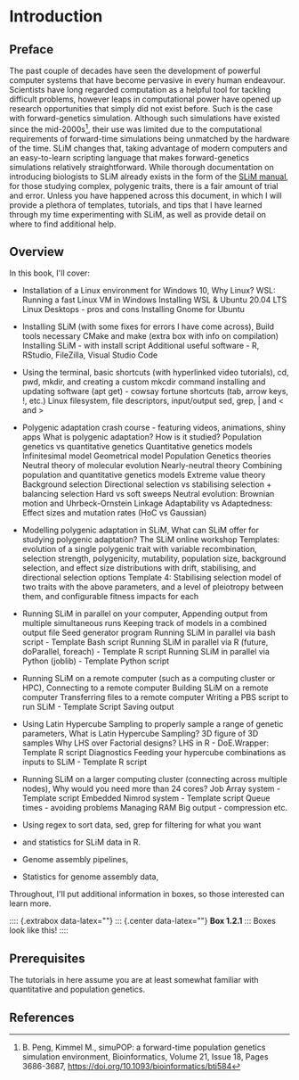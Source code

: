 



# Introduction

## Preface

The past couple of decades have seen the development of powerful computer systems that have become pervasive 
in every human endeavour. Scientists have long regarded computation as a helpful tool for tackling difficult problems, 
however leaps in computational power have opened up research opportunities that simply did not exist before. 
Such is the case with forward-genetics simulation. Although such simulations have existed since the mid-2000s[^fn1], 
their use was limited due to the computational requirements of forward-time simulations being unmatched by the hardware 
of the time. SLiM changes that, taking advantage of modern computers and an easy-to-learn scripting language that makes 
forward-genetics simulations relatively straightforward. While thorough documentation on introducing biologists to SLiM 
already exists in the form of the [SLiM manual](http://benhaller.com/slim/SLiM_Manual.pdf), for those studying complex, 
polygenic traits, there is a fair amount of trial and error. Unless you have happened across this document, in which I will 
provide a plethora of templates, tutorials, and tips that I have learned through my time experimenting with SLiM, as well 
as provide detail on where to find additional help.


## Overview

In this book, I'll cover:

- Installation of a Linux environment for Windows 10,
    Why Linux?
    WSL: Running a fast Linux VM in Windows
    Installing WSL & Ubuntu 20.04 LTS
    Linux Desktops - pros and cons
    Installing Gnome for Ubuntu
- Installing SLiM (with some fixes for errors I have come across),
    Build tools necessary
    CMake and make (extra box with info on compilation)
    Installing SLiM - with install script
    Additional useful software - R, RStudio, FileZilla, Visual Studio Code
- Using the terminal, basic shortcuts (with hyperlinked video tutorials),
    cd, pwd, mkdir, and creating a custom mkcdir command
    installing and updating software (apt get) - cowsay fortune
    shortcuts (tab, arrow keys, !, etc.)
    Linux filesystem, file descriptors, input/output
    sed, grep, | and < and > 
- Polygenic adaptation crash course - featuring videos, animations, shiny apps
    What is polygenic adaptation?
        How is it studied? Population genetics vs quantitative genetics
    Quantitative genetics models
        Infinitesimal model
        Geometrical model
    Population Genetics theories
        Neutral theory of molecular evolution
        Nearly-neutral theory
    Combining population and quantitative genetics models
        Extreme value theory
    Background selection
    Directional selection vs stabilising selection + balancing selection
    Hard vs soft sweeps
    Neutral evolution: Brownian motion and Uhrbeck-Ornstein
    Linkage
    Adaptability vs Adaptedness: Effect sizes and mutation rates (HoC vs Gaussian)
- Modelling polygenic adaptation in SLiM, 
    What can SLiM offer for studying polygenic adaptation?
    The SLiM online workshop
    Templates: evolution of a single polygenic trait with variable recombination, selection strength, polygenicity, 
    mutability, population size, background selection, and effect size distributions with drift, stabilising, and directional selection options 
    Template 4: Stabilising selection model of two traits with the above parameters, and a level of pleiotropy between them, and configurable fitness impacts for each
- Running SLiM in parallel on your computer,
    Appending output from multiple simultaneous runs
    Keeping track of models in a combined output file
    Seed generator program
    Running SLiM in parallel via bash script - Template Bash script
    Running SLiM in parallel via R (future, doParallel, foreach) - Template R script
    Running SLiM in parallel via Python (joblib) - Template Python script
- Running SLiM on a remote computer (such as a computing cluster or HPC),
    Connecting to a remote computer
    Building SLiM on a remote computer
    Transferring files to a remote computer
    Writing a PBS script to run SLiM - Template Script
    Saving output
- Using Latin Hypercube Sampling to properly sample a range of genetic parameters,
    What is Latin Hypercube Sampling? 3D figure of 3D samples
    Why LHS over Factorial designs?
    LHS in R - DoE.Wrapper: Template R script
    Diagnostics
    Feeding your hypercube combinations as inputs to SLiM - Template R script
- Running SLiM on a larger computing cluster (connecting across multiple nodes),
    Why would you need more than 24 cores?
    Job Array system - Template script
    Embedded Nimrod system - Template script
    Queue times - avoiding problems
    Managing RAM
    Big output - compression etc.
- Using regex to sort data,
    sed, grep for filtering for what you want
- and statistics for SLiM data in R.

- Genome assembly pipelines,
- Statistics for genome assembly data,

Throughout, I'll put additional information in boxes, so those interested can learn more.

:::: {.extrabox data-latex=""}
::: {.center data-latex=""}
**Box 1.2.1**
:::
Boxes look like this!
::::

## Prerequisites

The tutorials in here assume you are at least somewhat familiar with quantitative and population genetics.

## References
[^fn1]: B. Peng, Kimmel M., simuPOP: a forward-time population genetics simulation environment, Bioinformatics, Volume 21, Issue 18, Pages 3686-3687, https://doi.org/10.1093/bioinformatics/bti584
